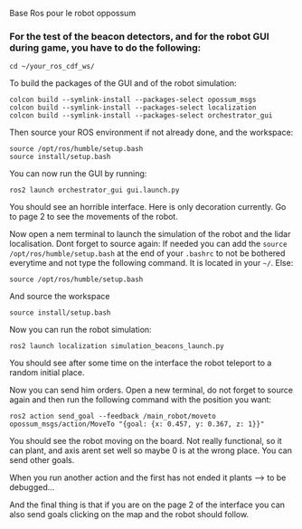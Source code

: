 Base Ros pour le robot oppossum



### For the test of the beacon detectors, and for the robot GUI during game, you have to do the following:

```
cd ~/your_ros_cdf_ws/
```

To build the packages of the GUI and of the robot simulation:

```
colcon build --symlink-install --packages-select opossum_msgs
colcon build --symlink-install --packages-select localization
colcon build --symlink-install --packages-select orchestrator_gui
```

Then source your ROS environment if not already done, and the workspace:

```
source /opt/ros/humble/setup.bash
source install/setup.bash
```

You can now run the GUI by running:

```
ros2 launch orchestrator_gui gui.launch.py
```

You should see an horrible interface. Here is only decoration currently. Go to page 2 to see the movements of the robot.

Now open a nem terminal to launch the simulation of the robot and the lidar localisation. Dont forget to source again:
If needed you can add the `source /opt/ros/humble/setup.bash` at the end of your `.bashrc` to not be bothered everytime and not type the following command. It is located in your `~/`. Else:
```
source /opt/ros/humble/setup.bash
```

And source the workspace
```
source install/setup.bash
```

Now you can run the robot simulation:

```
ros2 launch localization simulation_beacons_launch.py
```

You should see after some time on the interface the robot teleport to a random initial place.

Now you can send him orders. Open a new terminal, do not forget to source again and then run the following command with the position you want:

```
ros2 action send_goal --feedback /main_robot/moveto opossum_msgs/action/MoveTo "{goal: {x: 0.457, y: 0.367, z: 1}}"
```

You should see the robot moving on the board. Not really functional, so it can plant, and axis arent set well so maybe 0 is at the wrong place. You can send other goals.

When you run another action and the first has not ended it plants --> to be debugged...

And the final thing is that if you are on the page 2 of the interface you can also send goals clicking on the map and the robot should follow.
